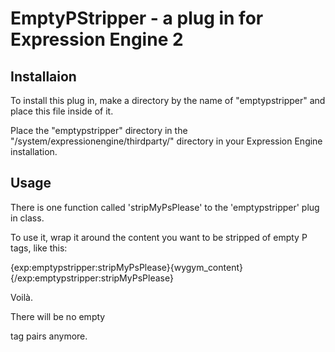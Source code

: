 # EmptyPStripper - a plug in for Expression Engine 2

## Installaion

To install this plug in, make a directory by the name of "emptypstripper" and place this file inside of it. 

Place the "emptypstripper" directory in the "/system/expressionengine/thirdparty/" directory in your Expression Engine installation.

## Usage

There is one function called 'stripMyPsPlease' to the 'emptypstripper' plug in class. 

To use it, wrap it around the content you want to be stripped of empty P tags, like this:

{exp:emptypstripper:stripMyPsPlease}{wygym_content}{/exp:emptypstripper:stripMyPsPlease}

Voilà. 

There will be no empty <p> tag pairs anymore.